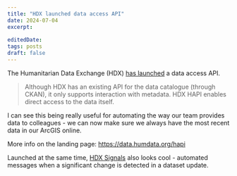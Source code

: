 ```yaml
---
title: "HDX launched data access API"
date: 2024-07-04
excerpt: 
 
editedDate:
tags: posts
draft: false
---
```

The Humanitarian Data Exchange (HDX) [has launched](https://centre.humdata.org/announcing-the-hdx-humanitarian-api/) a data access API. 

>  Although HDX has an existing API for the data catalogue (through 
> CKAN), it only supports interaction with metadata. HDX HAPI enables 
> direct access to the data itself.

I can see this being really useful for automating the way our team provides data to colleagues - we can now make sure we always have the most recent data in our ArcGIS online. 

More info on the landing page: https://data.humdata.org/hapi

Launched at the same time, [HDX Signals](https://data.humdata.org/signals) also looks cool - automated messages when a significant change is detected in a dataset update.
